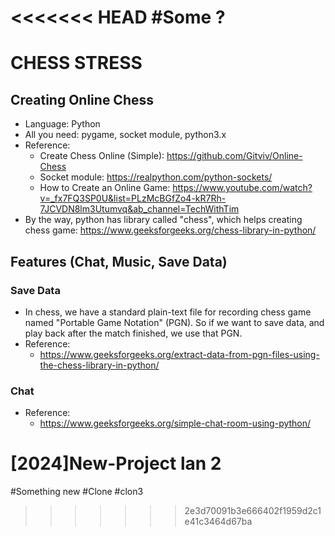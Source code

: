 <<<<<<< HEAD
#Some ?
=======


# CHESS STRESS
## Creating Online Chess
- Language: Python
- All you need: pygame, socket module, python3.x
- Reference: 
    + Create Chess Online (Simple): https://github.com/Gitviv/Online-Chess
    + Socket module: https://realpython.com/python-sockets/
    + How to Create an Online Game: https://www.youtube.com/watch?v=_fx7FQ3SP0U&list=PLzMcBGfZo4-kR7Rh-7JCVDN8lm3Utumvq&ab_channel=TechWithTim
- By the way, python has library called "chess", which helps creating chess game: https://www.geeksforgeeks.org/chess-library-in-python/
## Features (Chat, Music, Save Data)
### Save Data
- In chess, we have a standard plain-text file for recording chess game named "Portable Game Notation" (PGN). So if we want to save data, and play back after the match finished, we use that PGN.
- Reference:
    + https://www.geeksforgeeks.org/extract-data-from-pgn-files-using-the-chess-library-in-python/   
### Chat
- Reference:
    + https://www.geeksforgeeks.org/simple-chat-room-using-python/
# [2024]New-Project lan 2


#Something new
#Clone
#clon3

>>>>>>> 2e3d70091b3e666402f1959d2c1e41c3464d67ba
